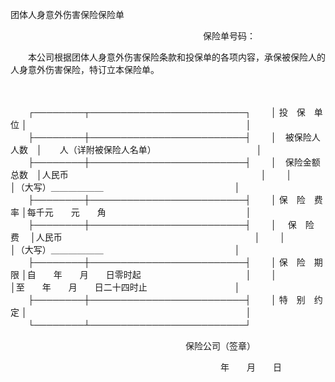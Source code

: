 



团体人身意外伤害保险保险单



 

　　　　　　　　　　　　　　　　　　　　　　保险单号码：

　　本公司根据团体人身意外伤害保险条款和投保单的各项内容，承保被保险人的人身意外伤害保险，特订立本保险单。

　　


　　┌────────┬─────────────────────────┐
　　│ 投　保　单　位 │　　　　　　　　　　　　　　　　　　　　　　　　　│
　　├────────┼─────────────────────────┤
　　│　被保险人人数　│　　人（详附被保险人名单）　　　　　　　　　　　　│
　　├────────┼─────────────────────────┤
　　│　保险金额总数　│人民币　　　　　　　　　　　　　　　　　　　　　　│
　　│　　　　　　　　│（大写）＿＿＿＿＿＿　　　　　　　　　　　　　　　│
　　├────────┼─────────────────────────┤
　　│ 保　险　费　率 │每千元　　元　　角　　　　　　　　　　　　　　　　│
　　├────────┼─────────────────────────┤
　　│　 保　险　费　 │人民币　　　　　　　　　　　　　　　　　　　　　　│
　　│　　　　　　　　│（大写）＿＿＿＿＿＿　　　　　　　　　　　　　　　│
　　├────────┼─────────────────────────┤
　　│ 保　险　期　限 │自　　年　　月　　日零时起　　　　　　　　　　　　│
　　│　　　　　　　　│至　　年　　月　　日二十四时止　　　　　　　　　　│
　　├────────┼─────────────────────────┤
　　│ 特　别　约　定 │　　　　　　　　　　　　　　　　　　　　　　　　　│
　　└────────┴─────────────────────────┘
　　


　　　　　　　　　　　　　　　　　　　　保险公司（签章）

　　　　　　　　　　　　　　　　　　　　　　　　年　　月　　日